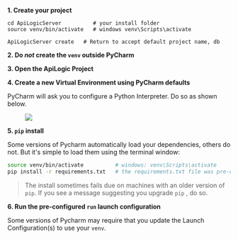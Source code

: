 
__1. Create your project__

```
cd ApiLogicServer          # your install folder
source venv/bin/activate   # windows venv\Scripts\activate

ApiLogicServer create   # Return to accept default project name, db

```


__2. Do *not* create the `venv` outside PyCharm__


__3. Open the ApiLogic Project__

__4. Create a new Virtual Environment using PyCharm defaults__

PyCharm will ask you to configure a Python Interpreter.  Do so as shown below.

<figure><img src="https://github.com/valhuber/apilogicserver/wiki/images/PyCharm/PyCharm-create-venv.png"></figure>


__5. `pip` install__

Some versions of Pycharm automatically load your dependencies, others do not.  But it's simple to load them using the terminal window:

```bash
source venv/bin/activate          # windows: venv\Scripts\activate
pip install -r requirements.txt   # the requirements.txt file was pre-created by ApiLogicServer
```

> The install sometimes fails due on machines with an older version of `pip`.  If you see a message suggesting you upgrade  `pip` , do so.



__6. Run the pre-configured `run` launch configuration__

Some versions of Pycharm may require that you update the Launch Configuration(s) to use your `venv`.